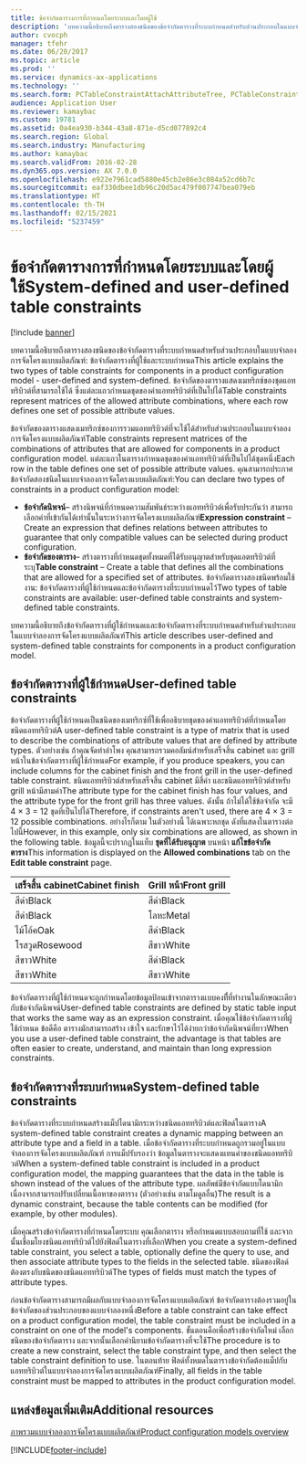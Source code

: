 ```yaml
---
title: ข้อจำกัดตารางการที่กำหนดโดยระบบและโดยผู้ใช้
description: 'บทความนี้อธิบายถึงตารางสองชนิดของข้อจำกัดตารางที่ระบบกำหนดสำหรับส่วนประกอบในแบบจำลองการจัดโครงแบบผลิตภัณฑ์: ข้อจำกัดตารางที่ผู้ใช้และระบบกำหนด ข้อจำกัดของตารางแสดงเมทริกซ์ของชุดแอททริบิวต์ที่สามารถใช้ได้ ซึ่งแต่ละแถวกำหนดชุดของค่าแอททริบิวต์ที่เป็นไปได้'
author: cvocph
manager: tfehr
ms.date: 06/20/2017
ms.topic: article
ms.prod: ''
ms.service: dynamics-ax-applications
ms.technology: ''
ms.search.form: PCTableConstraintAttachAttributeTree, PCTableConstraintColumnSystem, PCTableConstraintContentUserDef, PCTableConstraintDefinition, PCTableConstraintWizard
audience: Application User
ms.reviewer: kamaybac
ms.custom: 19781
ms.assetid: 0a4ea930-b344-43a8-871e-d5cd077892c4
ms.search.region: Global
ms.search.industry: Manufacturing
ms.author: kamaybac
ms.search.validFrom: 2016-02-28
ms.dyn365.ops.version: AX 7.0.0
ms.openlocfilehash: e922e7961cad5880e45cb2e86e3c084a52cd6b7c
ms.sourcegitcommit: eaf330dbee1db96c20d5ac479f007747bea079eb
ms.translationtype: HT
ms.contentlocale: th-TH
ms.lasthandoff: 02/15/2021
ms.locfileid: "5237459"
---
```

# <a name="system-defined-and-user-defined-table-constraints"></a><span data-ttu-id="4ff57-104">ข้อจำกัดตารางการที่กำหนดโดยระบบและโดยผู้ใช้</span><span class="sxs-lookup"><span data-stu-id="4ff57-104">System-defined and user-defined table constraints</span></span>

[!include [banner](../includes/banner.md)]

<span data-ttu-id="4ff57-105">บทความนี้อธิบายถึงตารางสองชนิดของข้อจำกัดตารางที่ระบบกำหนดสำหรับส่วนประกอบในแบบจำลองการจัดโครงแบบผลิตภัณฑ์: ข้อจำกัดตารางที่ผู้ใช้และระบบกำหนด</span><span class="sxs-lookup"><span data-stu-id="4ff57-105">This article explains the two types of table constraints for components in a product configuration model -  user-defined and system-defined.</span></span> <span data-ttu-id="4ff57-106">ข้อจำกัดของตารางแสดงเมทริกซ์ของชุดแอททริบิวต์ที่สามารถใช้ได้ ซึ่งแต่ละแถวกำหนดชุดของค่าแอททริบิวต์ที่เป็นไปได้</span><span class="sxs-lookup"><span data-stu-id="4ff57-106">Table constraints represent matrices of the allowed attribute combinations, where each row defines one set of possible attribute values.</span></span>

<span data-ttu-id="4ff57-107">ข้อจำกัดของตารางแสดงเมทริกซ์ของการรวมแอททริบิวต์ที่จะใช้ได้สำหรับส่วนประกอบในแบบจำลองการจัดโครงแบบผลิตภัณฑ์</span><span class="sxs-lookup"><span data-stu-id="4ff57-107">Table constraints represent matrices of the combinations of attributes that are allowed for components in a product configuration model.</span></span> <span data-ttu-id="4ff57-108">แต่ละแถวในตารางกำหนดชุดของค่าแอททริบิวต์ที่เป็นไปได้ชุดหนึ่ง</span><span class="sxs-lookup"><span data-stu-id="4ff57-108">Each row in the table defines one set of possible attribute values.</span></span> <span data-ttu-id="4ff57-109">คุณสามารถประกาศข้อจำกัดสองชนิดในแบบจำลองการจัดโครงแบบผลิตภัณฑ์:</span><span class="sxs-lookup"><span data-stu-id="4ff57-109">You can declare two types of constraints in a product configuration model:</span></span>

-   <span data-ttu-id="4ff57-110">**ข้อจำกัดนิพจน์**– สร้างนิพจน์ที่กำหนดความสัมพันธ์ระหว่างแอททริบิวต์เพื่อรับประกันว่า สามารถเลือกค่าที่เข้ากันได้เท่านั้นในระหว่างการจัดโครงแบบผลิตภัณฑ์</span><span class="sxs-lookup"><span data-stu-id="4ff57-110">**Expression constraint** – Create an expression that defines relations between attributes to guarantee that only compatible values can be selected during product configuration.</span></span>
-   <span data-ttu-id="4ff57-111">**ข้อจำกัดของตาราง**– สร้างตารางที่กำหนดชุดทั้งหมดที่ได้รับอนุญาตสำหรับชุดแอตทริบิวต์ที่ระบุ</span><span class="sxs-lookup"><span data-stu-id="4ff57-111">**Table constraint** – Create a table that defines all the combinations that are allowed for a specified set of attributes.</span></span> <span data-ttu-id="4ff57-112">ข้อจำกัดตารางสองชนิดพร้อมใช้งาน: ข้อจำกัดตารางที่ผู้ใช้กำหนดและข้อจำกัดตารางที่ระบบกำหนดไว้</span><span class="sxs-lookup"><span data-stu-id="4ff57-112">Two types of table constraints are available: user-defined table constraints and system-defined table constraints.</span></span>

<span data-ttu-id="4ff57-113">บทความนี้อธิบายถึงข้อจำกัดตารางที่ผู้ใช้กำหนดเและข้อจำกัดตารางที่ระบบกำหนดสำหรับส่วนประกอบในแบบจำลองการจัดโครงแบบผลิตภัณฑ์</span><span class="sxs-lookup"><span data-stu-id="4ff57-113">This article describes user-defined and system-defined table constraints for components in a product configuration model.</span></span>

## <a name="user-defined-table-constraints"></a><span data-ttu-id="4ff57-114">ข้อจำกัดตารางที่ผู้ใช้กำหนด</span><span class="sxs-lookup"><span data-stu-id="4ff57-114">User-defined table constraints</span></span>
<span data-ttu-id="4ff57-115">ข้อจำกัดตารางที่ผู้ใช้กำหนดเป็นชนิดของเมทริกซ์ที่ใช้เพื่ออธิบายชุดของค่าแอททริบิวต์ที่กำหนดโดยชนิดแอททริบิวต์</span><span class="sxs-lookup"><span data-stu-id="4ff57-115">A user-defined table constraint is a type of matrix that is used to describe the combinations of attribute values that are defined by attribute types.</span></span> <span data-ttu-id="4ff57-116">ตัวอย่างเช่น ถ้าคุณจัดทำลำโพง คุณสามารถรวมคอลัมน์สำหรับเสร็จสิ้น cabinet และ grill หน้าในข้อจำกัดตารางที่ผู้ใช้กำหนด</span><span class="sxs-lookup"><span data-stu-id="4ff57-116">For example, if you produce speakers, you can include columns for the cabinet finish and the front grill in the user-defined table constraint.</span></span> <span data-ttu-id="4ff57-117">ชนิดแอททริบิวต์สำหรับเสร็จสิ้น cabinet มีสี่ค่า และชนิดแอททริบิวต์สำหรับ grill หน้ามีสามค่า</span><span class="sxs-lookup"><span data-stu-id="4ff57-117">The attribute type for the cabinet finish has four values, and the attribute type for the front grill has three values.</span></span> <span data-ttu-id="4ff57-118">ดังนั้น ถ้าไม่ได้ใช้ข้อจำกัด จะมี 4 × 3 = 12 ชุดที่เป็นไปได้</span><span class="sxs-lookup"><span data-stu-id="4ff57-118">Therefore, if constraints aren't used, there are 4 × 3 = 12 possible combinations.</span></span> <span data-ttu-id="4ff57-119">อย่างไรก็ตาม ในตัวอย่างนี้ ได้เฉพาะหกชุด ดังที่แสดงในตารางต่อไปนี้</span><span class="sxs-lookup"><span data-stu-id="4ff57-119">However, in this example, only six combinations are allowed, as shown in the following table.</span></span> <span data-ttu-id="4ff57-120">ข้อมูลนี้จะปรากฏในแท็บ **ชุดที่ได้รับอนุญาต** บนหน้า **แก้ไขข้อจำกัดตาราง**</span><span class="sxs-lookup"><span data-stu-id="4ff57-120">This information is displayed on the **Allowed combinations** tab on the **Edit table constraint** page.</span></span>

| <span data-ttu-id="4ff57-121">เสร็จสิ้น cabinet</span><span class="sxs-lookup"><span data-stu-id="4ff57-121">Cabinet finish</span></span> | <span data-ttu-id="4ff57-122">Grill หน้า</span><span class="sxs-lookup"><span data-stu-id="4ff57-122">Front grill</span></span> |
|----------------|-------------|
| <span data-ttu-id="4ff57-123">สีดำ</span><span class="sxs-lookup"><span data-stu-id="4ff57-123">Black</span></span>          | <span data-ttu-id="4ff57-124">สีดำ</span><span class="sxs-lookup"><span data-stu-id="4ff57-124">Black</span></span>       |
| <span data-ttu-id="4ff57-125">สีดำ</span><span class="sxs-lookup"><span data-stu-id="4ff57-125">Black</span></span>          | <span data-ttu-id="4ff57-126">โลหะ</span><span class="sxs-lookup"><span data-stu-id="4ff57-126">Metal</span></span>       |
| <span data-ttu-id="4ff57-127">ไม้โอ้ค</span><span class="sxs-lookup"><span data-stu-id="4ff57-127">Oak</span></span>            | <span data-ttu-id="4ff57-128">สีดำ</span><span class="sxs-lookup"><span data-stu-id="4ff57-128">Black</span></span>       |
| <span data-ttu-id="4ff57-129">โรสวูด</span><span class="sxs-lookup"><span data-stu-id="4ff57-129">Rosewood</span></span>       | <span data-ttu-id="4ff57-130">สีขาว</span><span class="sxs-lookup"><span data-stu-id="4ff57-130">White</span></span>       |
| <span data-ttu-id="4ff57-131">สีขาว</span><span class="sxs-lookup"><span data-stu-id="4ff57-131">White</span></span>          | <span data-ttu-id="4ff57-132">สีดำ</span><span class="sxs-lookup"><span data-stu-id="4ff57-132">Black</span></span>       |
| <span data-ttu-id="4ff57-133">สีขาว</span><span class="sxs-lookup"><span data-stu-id="4ff57-133">White</span></span>          | <span data-ttu-id="4ff57-134">สีขาว</span><span class="sxs-lookup"><span data-stu-id="4ff57-134">White</span></span>       |

<span data-ttu-id="4ff57-135">ข้อจำกัดตารางที่ผู้ใช้กำหนดจะถูกกำหนดโดยข้อมูลป้อนเข้าจากตารางแบบคงที่ี่ที่ทำงานในลักษณะเดียวกับข้อจำกัดนิพจน์</span><span class="sxs-lookup"><span data-stu-id="4ff57-135">User-defined table constraints are defined by static table input that works the same way as an expression constraint.</span></span> <span data-ttu-id="4ff57-136">เมื่อคุณใช้ข้อจำกัดตารางที่ผู้ใช้กำหนด ข้อดีคือ ตารางมักสามารถสร้าง เข้าใจ และรักษาไว้ได้ง่ายกว่าข้อจำกัดนิพจน์ที่ยาว</span><span class="sxs-lookup"><span data-stu-id="4ff57-136">When you use a user-defined table constraint, the advantage is that tables are often easier to create, understand, and maintain than long expression constraints.</span></span>

## <a name="system-defined-table-constraints"></a><span data-ttu-id="4ff57-137">ข้อจำกัดตารางที่ระบบกำหนด</span><span class="sxs-lookup"><span data-stu-id="4ff57-137">System-defined table constraints</span></span>
<span data-ttu-id="4ff57-138">ข้อจำกัดตารางที่ระบบกำหนดสร้างแม็ปไดนามิกระหว่างชนิดแอททริบิวต์และฟิลด์ในตาราง</span><span class="sxs-lookup"><span data-stu-id="4ff57-138">A system-defined table constraint creates a dynamic mapping between an attribute type and a field in a table.</span></span> <span data-ttu-id="4ff57-139">เมื่อข้อจำกัดตารางที่ระบบกำหนดถูกรวมอยู่ในแบบจำลองการจัดโครงแบบผลิตภัณฑ์ การแม็ปรับรองว่า ข้อมูลในตารางจะแสดงแทนค่าของชนิดแอททริบิวต์</span><span class="sxs-lookup"><span data-stu-id="4ff57-139">When a system-defined table constraint is included in a product configuration model, the mapping guarantees that the data in the table is shown instead of the values of the attribute type.</span></span> <span data-ttu-id="4ff57-140">ผลลัพธ์มีข้อจำกัดแบบไดนามิก เนื่องจากสามารถปรับเปลี่ยนเนื้อหาของตาราง (ตัวอย่างเช่น ตามโมดูลอื่น)</span><span class="sxs-lookup"><span data-stu-id="4ff57-140">The result is a dynamic constraint, because the table contents can be modified (for example, by other modules).</span></span>  

<span data-ttu-id="4ff57-141">เมื่อคุณสร้างข้อจำกัดตารางที่กำหนดโดยระบบ คุณเลือกตาราง หรือกำหนดแบบสอบถามที่ใช้ และจากนั้นเชื่อมโยงชนิดแอททริบิวต์ไปยังฟิลด์ในตารางที่เลือก</span><span class="sxs-lookup"><span data-stu-id="4ff57-141">When you create a system-defined table constraint, you select a table, optionally define the query to use, and then associate attribute types to the fields in the selected table.</span></span> <span data-ttu-id="4ff57-142">ชนิดของฟิลด์ต้องตรงกับชนิดของชนิดแอททริบิวต์</span><span class="sxs-lookup"><span data-stu-id="4ff57-142">The types of fields must match the types of attribute types.</span></span>  

<span data-ttu-id="4ff57-143">ก่อนข้อจำกัดตารางสามารถมีผลกับแบบจำลองการจัดโครงแบบผลิตภัณฑ์ ข้อจำกัดตารางต้องรวมอยู่ในข้อจำกัดของส่วนประกอบของแบบจำลองหนึ่ง</span><span class="sxs-lookup"><span data-stu-id="4ff57-143">Before a table constraint can take effect on a product configuration model, the table constraint must be included in a constraint on one of the model's components.</span></span> <span data-ttu-id="4ff57-144">ขั้นตอนคือเพื่อสร้างข้อจำกัดใหม่ เลือกชนิดของข้อจำกัดตาราง และจากนั้นเลือกคำนิยามข้อจำกัดตารางที่จะใช้</span><span class="sxs-lookup"><span data-stu-id="4ff57-144">The procedure is to create a new constraint, select the table constraint type, and then select the table constraint definition to use.</span></span> <span data-ttu-id="4ff57-145">ในตอนท้าย ฟิลด์ทั้งหมดในตารางข้อจำกัดต้องแม็ปกับแอททริบิวต์ในแบบจำลองการจัดโครงแบบผลิตภัณฑ์</span><span class="sxs-lookup"><span data-stu-id="4ff57-145">Finally, all fields in the table constraint must be mapped to attributes in the product configuration model.</span></span>

<a name="additional-resources"></a><span data-ttu-id="4ff57-146">แหล่งข้อมูลเพิ่มเติม</span><span class="sxs-lookup"><span data-stu-id="4ff57-146">Additional resources</span></span>
--------

[<span data-ttu-id="4ff57-147">ภาพรวมแบบจำลองการจัดโครงแบบผลิตภัณฑ์</span><span class="sxs-lookup"><span data-stu-id="4ff57-147">Product configuration models overview</span></span>](product-configuration-models.md)





[!INCLUDE[footer-include](../../includes/footer-banner.md)]